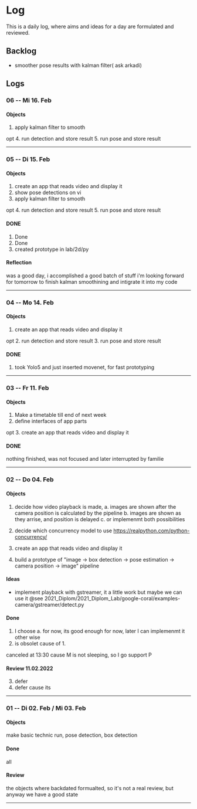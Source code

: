 # Log

This is a daily log, where aims and ideas for a day are formulated and reviewed.

## Backlog
- smoother pose results with kalman filter( ask arkadi)

## Logs

### 06 -- Mi 16. Feb

#### Objects
1. apply kalman filter to smooth

opt
4. run detection and store result
5. run pose and store result

---

### 05 -- Di 15. Feb

#### Objects
1. create an app that reads video and display it
2. show pose detections on vi
3. apply kalman filter to smooth


opt
4. run detection and store result
5. run pose and store result

#### DONE
1. Done
2. Done
3. created prototype in lab/2d/py

#### Reflection 
was a good day, i accomplished a good batch of stuff
i'm looking forward for tomorrow to finish kalman smoothining and intigrate it into my code

---

### 04 -- Mo 14. Feb

#### Objects
1. create an app that reads video and display it

opt
2. run detection and store result
3. run pose and store result

#### DONE

1. took Yolo5 and just inserted movenet, for fast prototyping 

---

### 03 -- Fr 11. Feb

#### Objects
1. Make a timetable till end of next week
2. define interfaces of app parts

opt
3. create an app that reads video and display it

#### DONE
nothing finished, was not focused and later interrupted by familie

---

### 02 -- Do 04. Feb

#### Objects
1. decide how video playback is made,
    a. images are shown after the camera position is calculated by the pipeline
    b. images are shown as they arrise, and position is delayed
    c. or implemenmt both possibilities

2. decide which concurrency model to use
    https://realpython.com/python-concurrency/

3. create an app that reads video and display it

4. build a prototype of "image -> box detection -> pose estimation -> camera position -> image" pipeline


#### Ideas
- implement playback with gstreamer, it a little work but maybe we can use it @see 2021_Diplom/2021_Diplom_Lab/google-coral/examples-camera/gstreamer/detect.py


#### Done
1. I choose a. for now, its good enough for now, later I can implemenmt it other wise
2. is obsolet cause of 1.

canceled at 13:30 cause M is not sleeping, so I go support P

#### Review 11.02.2022
3. defer 
4. defer 
cause its 

---

### 01 -- Di 02. Feb / Mi 03. Feb

#### Objects
make basic technic run, pose detection, box detection

#### Done 
all

#### Review 
the objects where backdated formualted, so it's not a real review, but anyway we have a good state

---

